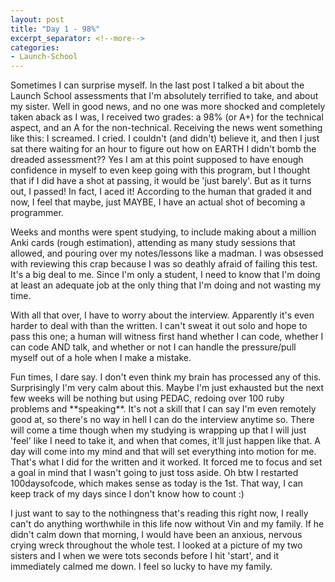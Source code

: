 ```yaml
---
layout: post
title: "Day 1 - 98%"
excerpt_separator: <!--more-->
categories: 
- Launch-School
---
```


<!-- wp:paragraph {"dropCap":true} -->
<p>
Sometimes I can surprise myself. In the last post I talked a bit about the Launch School assessments that I'm absolutely terrified to take, and about my sister. Well in good news, and no one was more shocked and completely taken aback as I was, I received two grades: a 98% (or A+) for the technical aspect, and an A for the non-technical. Receiving the news went something like this: I screamed. I cried. I couldn't (and didn't) believe it, and then I just sat there waiting for an hour to figure out how on EARTH I didn't bomb the dreaded assessment?? Yes I am at this point supposed to have enough confidence in myself to even keep going with this program, but I thought that if I did have a shot at passing, it would be 'just barely'. But as it turns out, I passed! In fact, I aced it! According to the human that graded it and now, I feel that maybe, just MAYBE, I have an actual shot of becoming a programmer.</p>
<!-- /wp:paragraph -->

<!-- wp:paragraph -->
<p>Weeks and months were spent studying, to include making about a million Anki cards (rough estimation), attending as many study sessions that allowed, and pouring over my notes/lessons like a madman. I was obsessed with reviewing this crap because I was so deathly afraid of failing this test. It's a big deal to me. Since I'm only a student, I need to know that I'm doing at least an adequate job at the only thing that I'm doing and not wasting my time. </p>
<!-- /wp:paragraph -->

<!-- wp:paragraph -->
<p>With all that over, I have to worry about the interview. Apparently it's even harder to deal with than the written. I can't sweat it out solo and hope to pass this one; a human will witness first hand whether I can code, whether I can code AND talk, and whether or not I can handle the pressure/pull myself out of a hole when I make a mistake. </p>
<!-- /wp:paragraph -->

<!-- wp:paragraph -->
<p>Fun times, I dare say. I don't even think my brain has processed any of this. Surprisingly I'm very calm about this. Maybe I'm just exhausted but the next few weeks will be nothing but using PEDAC, redoing over 100 ruby problems and **speaking**. It's not a skill that I can say I'm even remotely good at, so there's no way in hell I can do the interview anytime so. There will come a time though when my studying is wrapping up that I will just 'feel' like I need to take it, and when that comes, it'll just happen like that. A day will come into my mind and that will set everything into motion for me. That's what I did for the written and it worked. It forced me to focus and set a goal in mind that I wasn't going to just toss aside. Oh btw I restarted 100daysofcode, which makes sense as today is the 1st. That way, I can keep track of my days since I don't know how to count :)</p>
<!-- /wp:paragraph -->

<!-- wp:paragraph -->
<p>I just want to say to the nothingness that's reading this right now, I really can't do anything worthwhile in this life now without Vin and my family. If he didn't calm down that morning, I would have been an anxious, nervous crying wreck throughout the whole test. I looked at a picture of my two sisters and I when we were tots seconds before I hit 'start', and it immediately calmed me down. I feel so lucky to have my family. </p>
<!-- /wp:paragraph -->